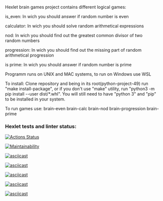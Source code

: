 Hexlet brain games project contains different logical games:

   is_even: In wich you should answer if random number is even
   
   calculator: In wich you should solve random arithmetical expressions
   
   nod: In wich you should find out the greatest common divisor of two random numbers
   
   progression: In wich you should find out the missing part of random arithmetical progression
   
   is prime: In wich you should answer if random number is prime


Programm runs on UNIX and MAC systems, to run on Windows use WSL

To install:
Clone repository and being in its root(python-project-49) run "make install-package", or if you don't use "make" utility, run "python3 -m pip install --user dist/*.whl". You will still need to have "python 3" and "pip" to be installed in your system.
    

To run games use:
brain-even 
brain-calc 
brain-nod 
brain-progression 
brain-prime
    

### Hexlet tests and linter status:
[![Actions Status](https://github.com/arisesinmight/python-project-49/workflows/hexlet-check/badge.svg)](https://github.com/arisesinmight/python-project-49/actions)

[![Maintainability](https://api.codeclimate.com/v1/badges/c777c42d524002db4529/maintainability)](https://codeclimate.com/github/arisesinmight/python-project-49/maintainability)

[![asciicast](https://asciinema.org/a/520294.svg)](https://asciinema.org/a/520294)

[![asciicast](https://asciinema.org/a/23oQs7DXtHDTSYSsWIX4oGCWF.svg)](https://asciinema.org/a/23oQs7DXtHDTSYSsWIX4oGCWF)

[![asciicast](https://asciinema.org/a/xsJg4ZdSPPB3oLwfg0iTZdTCS.svg)](https://asciinema.org/a/xsJg4ZdSPPB3oLwfg0iTZdTCS)

[![asciicast](https://asciinema.org/a/CGlfmvAz5PRO2HL3yV2Amb2qJ.svg)](https://asciinema.org/a/CGlfmvAz5PRO2HL3yV2Amb2qJ)

[![asciicast](https://asciinema.org/a/rOc2CR8iqm8hPqC2Z9HlAaZEU.svg)](https://asciinema.org/a/rOc2CR8iqm8hPqC2Z9HlAaZEU)
